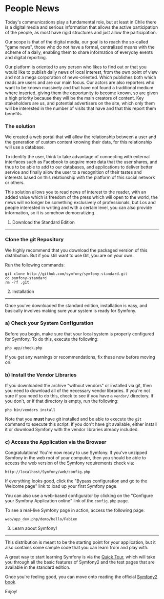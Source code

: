People News
========================

Today's communications play a fundamental role, but at least in Chile there is a digital media and serious information that allows the active participation of the people, as most have rigid structures and just allow the participation.

Our scope is that of the digital media, our goal is to reach the so-called "game news", those who do not have a formal, centralized means with the scheme of a daily, enabling them to share information of everyday events and digital reporting.

Our platform is oriented to any person who likes to find out or that you would like to publish daily news of local interest, from the own point of view and not a mega corporation of news-oriented. Which publishes both which reads are users and are our main focus.
 Our actors are also reporters who want to be known massively and that have not found a traditional medium where inserted, giving them the opportunity to become known, so are given a high priority because they will be the main creators of content.
 Key stakeholders are us, and potential advertisers on the site, which only them will be interested in the number of visits that have and that this report them benefits.
 
### The solution
 
 We created a web portal that will allow the relationship between a user and the generation of custom content knowing their data, for this relationship will use a database.
 
 To identify the user, think to take advantage of connecting with external interfaces such as Facebook to acquire more data that the user shares, and thus to be able to add to our databases, and applications to deliver better service and finally allow the user to a recognition of their tastes and interests based on this relationship with the platform of this social network or others.
 
 This solution allows you to read news of interest to the reader, with an added value which is freedom of the press which will open to the world, the news will no longer be something exclusively of professionals, but Los and people interested in writing and with a certain level, you can also provide information, so it is somehow democratizing.

1) Download the Standard Edition
--------------------------------

### Clone the git Repository

We highly recommend that you download the packaged version of this distribution.
But if you still want to use Git, you are on your own.

Run the following commands:

    git clone http://github.com/symfony/symfony-standard.git
    cd symfony-standard
    rm -rf .git

2) Installation
---------------

Once you've downloaded the standard edition, installation is easy, and basically
involves making sure your system is ready for Symfony.

### a) Check your System Configuration

Before you begin, make sure that your local system is properly configured
for Symfony. To do this, execute the following:

    php app/check.php

If you get any warnings or recommendations, fix these now before moving on.

### b) Install the Vendor Libraries

If you downloaded the archive "without vendors" or installed via git, then
you need to download all of the necessary vendor libraries. If you're not
sure if you need to do this, check to see if you have a ``vendor/`` directory.
If you don't, or if that directory is empty, run the following:

    php bin/vendors install

Note that you **must** have git installed and be able to execute the `git`
command to execute this script. If you don't have git available, either install
it or download Symfony with the vendor libraries already included.

### c) Access the Application via the Browser

Congratulations! You're now ready to use Symfony. If you've unzipped Symfony
in the web root of your computer, then you should be able to access the
web version of the Symfony requirements check via:

    http://localhost/Symfony/web/config.php

If everything looks good, click the "Bypass configuration and go to the Welcome page"
link to load up your first Symfony page.

You can also use a web-based configurator by clicking on the "Configure your
Symfony Application online" link of the ``config.php`` page.

To see a real-live Symfony page in action, access the following page:

    web/app_dev.php/demo/hello/Fabien

3) Learn about Symfony!
-----------------------

This distribution is meant to be the starting point for your application,
but it also contains some sample code that you can learn from and play with.

A great way to start learning Symfony is via the [Quick Tour](http://symfony.com/doc/current/quick_tour/the_big_picture.html),
which will take you through all the basic features of Symfony2 and the test
pages that are available in the standard edition.

Once you're feeling good, you can move onto reading the official
[Symfony2 book](http://symfony.com/doc/current/).

Enjoy!
